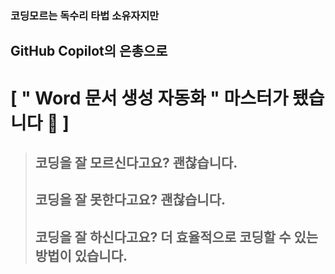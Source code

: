 ### 코딩모르는 독수리 타법 소유자지만
## GitHub Copilot의 은총으로
# [ " Word 문서 생성 자동화 " 마스터가 됐습니다  🤟 ]


> ## 코딩을 잘 모르신다고요? 괜찮습니다.
> ## 코딩을 잘 못한다고요? 괜찮습니다.
> ## 코딩을 잘 하신다고요? 더 효율적으로 코딩할 수 있는 방법이 있습니다.
